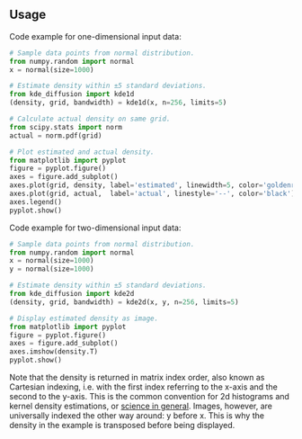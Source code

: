 ﻿Usage
-----

Code example for one-dimensional input data:

```python
# Sample data points from normal distribution.
from numpy.random import normal
x = normal(size=1000)

# Estimate density within ±5 standard deviations.
from kde_diffusion import kde1d
(density, grid, bandwidth) = kde1d(x, n=256, limits=5)

# Calculate actual density on same grid.
from scipy.stats import norm
actual = norm.pdf(grid)

# Plot estimated and actual density.
from matplotlib import pyplot
figure = pyplot.figure()
axes = figure.add_subplot()
axes.plot(grid, density, label='estimated', linewidth=5, color='goldenrod')
axes.plot(grid, actual,  label='actual', linestyle='--', color='black')
axes.legend()
pyplot.show()
```

Code example for two-dimensional input data:

```python
# Sample data points from normal distribution.
from numpy.random import normal
x = normal(size=1000)
y = normal(size=1000)

# Estimate density within ±5 standard deviations.
from kde_diffusion import kde2d
(density, grid, bandwidth) = kde2d(x, y, n=256, limits=5)

# Display estimated density as image.
from matplotlib import pyplot
figure = pyplot.figure()
axes = figure.add_subplot()
axes.imshow(density.T)
pyplot.show()
```

Note that the density is returned in matrix index order, also known as
Cartesian indexing, i.e. with the first index referring to the x-axis
and the second to the y-axis. This is the common convention for 2d
histograms and kernel density estimations, or [science in general][1].
Images, however, are universally indexed the other way around: y before
x. This is why the density in the example is transposed before being
displayed.

[1]: https://stackoverflow.com/a/56917343
